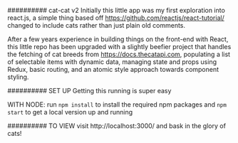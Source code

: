 ########## cat-cat v2
Initially this little app was my first exploration into react.js, a simple thing based off https://github.com/reactjs/react-tutorial/ changed to include cats rather than just plain old comments.

After a few years experience in building things on the front-end with React, this little repo has been upgraded with a slightly beefier project that handles the fetching of cat breeds from https://docs.thecatapi.com, populating a list of selectable items with dynamic data, managing state and props using Redux, basic routing, and an atomic style approach towards component styling.

########## SET UP
Getting this running is super easy

WITH NODE:
run `npm install` to install the required npm packages and `npm start` to get a local version up and running

########## TO VIEW 
visit http://localhost:3000/ and bask in the glory of cats!